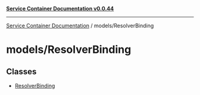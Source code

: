 [**Service Container Documentation v0.0.44**](../../README.md)

***

[Service Container Documentation](../../modules.md) / models/ResolverBinding

# models/ResolverBinding

## Classes

- [ResolverBinding](classes/ResolverBinding.md)
